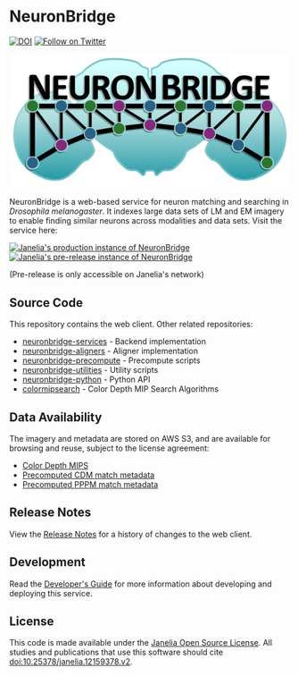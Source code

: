# NeuronBridge

[![DOI](https://zenodo.org/badge/257408159.svg)](https://zenodo.org/badge/latestdoi/257408159)
[![Follow on Twitter](http://img.shields.io/badge/twitter-%40NeuronBridge-1DA1F2?labelColor=000000&logo=twitter)](https://twitter.com/NeuronBridge)

<p align="center">
  <img src="assets/neuronbridge_logo_light.png" alt="NeuronBridge logo"/>
</p>

NeuronBridge is a web-based service for neuron matching and searching in _Drosophila melanogaster_. It indexes large data sets of LM and EM imagery to enable finding similar neurons across modalities and data sets. Visit the service here:

[![Janelia's production instance of NeuronBridge](https://img.shields.io/static/v1?style=for-the-badge&logo=&label=&message=View%20Production%20Site&color=008B94)](https://neuronbridge.janelia.org/)
[![Janelia's pre-release instance of NeuronBridge](https://img.shields.io/static/v1?style=for-the-badge&logo=&label=&message=View%20Pre-release%20Site&color=84297E)](https://neuronbridge-pre.janelia.org/)

(Pre-release is only accessible on Janelia's network)

## Source Code

This repository contains the web client. Other related repositories:

* [neuronbridge-services](https://github.com/JaneliaSciComp/neuronbridge-services) - Backend implementation
* [neuronbridge-aligners](https://github.com/JaneliaSciComp/neuronbridge-aligners) - Aligner implementation
* [neuronbridge-precompute](https://github.com/JaneliaSciComp/neuronbridge-precompute) - Precompute scripts
* [neuronbridge-utilities](https://github.com/JaneliaSciComp/neuronbridge-utilities) - Utility scripts
* [neuronbridge-python](https://github.com/JaneliaSciComp/neuronbridge-python) - Python API
* [colormipsearch](https://github.com/JaneliaSciComp/colormipsearch) - Color Depth MIP Search Algorithms

## Data Availability

The imagery and metadata are stored on AWS S3, and are available for browsing and reuse, subject to the license agreement:

* [Color Depth MIPS](https://open.quiltdata.com/b/janelia-flylight-color-depth)
* [Precomputed CDM match metadata](https://open.quiltdata.com/b/janelia-neuronbridge-data-prod)
* [Precomputed PPPM match metadata](https://open.quiltdata.com/b/janelia-ppp-match-prod)

## Release Notes

View the [Release Notes](public/RELEASENOTES.md) for a history of changes to the web client.

## Development

Read the [Developer's Guide](docs/Development.md) for more information about developing and deploying this service.

## License

This code is made available under the [Janelia Open Source License](LICENSE.md). All studies and publications that use this software should cite [doi:10.25378/janelia.12159378.v2](<https://doi.org/10.25378/janelia.121593>).
